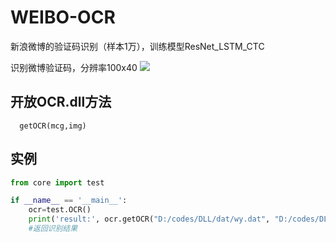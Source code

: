 # WEIBO-OCR
新浪微博的验证码识别（样本1万），训练模型ResNet_LSTM_CTC

识别微博验证码，分辨率100x40
![](https://github.com/LoseNine/WEIBO-OCR/blob/master/2bc2w.png)

## 开放OCR.dll方法
```
  getOCR(mcg,img)
```

## 实例
```python
from core import test

if __name__ == '__main__':
    ocr=test.OCR()
    print('result:', ocr.getOCR("D:/codes/DLL/dat/wy.dat", "D:/codes/DLL/wytest_2anq.bmp"))
    #返回识别结果
```

